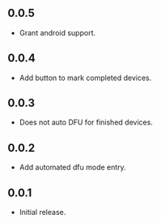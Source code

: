 ## 0.0.5
* Grant android support. 

## 0.0.4
* Add button to mark completed devices.

## 0.0.3
* Does not auto DFU for finished devices.

## 0.0.2
* Add automated dfu mode entry.

## 0.0.1
* Initial release.
